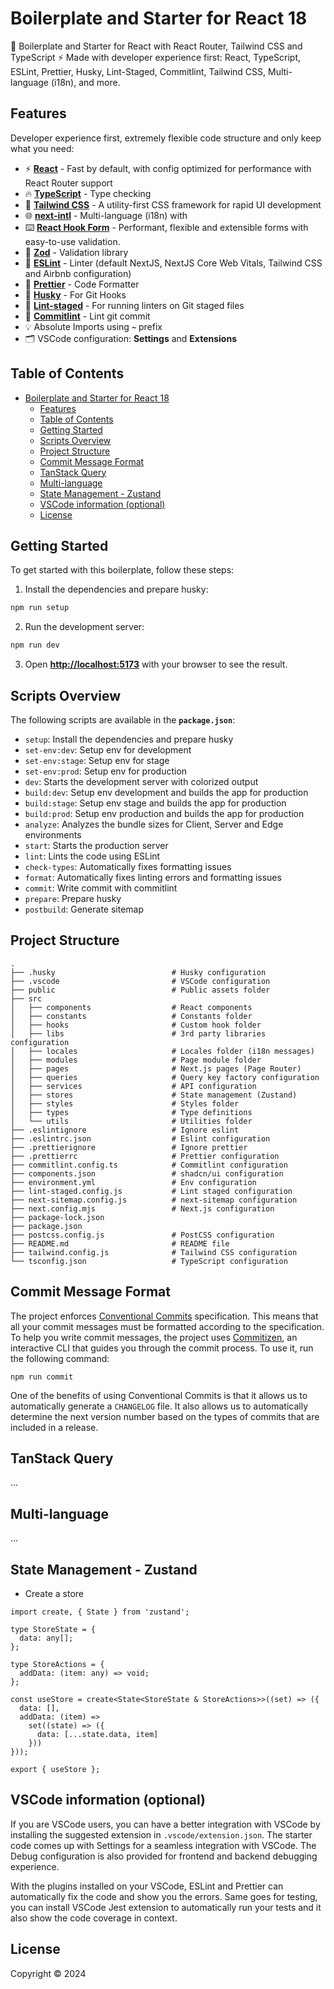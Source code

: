 # Boilerplate and Starter for React 18

🚀 Boilerplate and Starter for React with React Router, Tailwind CSS and TypeScript ⚡️ Made with developer experience first: React, TypeScript, ESLint, Prettier, Husky, Lint-Staged, Commitlint, Tailwind CSS, Multi-language (i18n), and more.

## Features

Developer experience first, extremely flexible code structure and only keep what you need:

- ⚡ **[React](https://react.dev)** - Fast by default, with config optimized for performance with React Router support
- 🔥 **[TypeScript](https://www.typescriptlang.org)** - Type checking
- 💎 **[Tailwind CSS](https://tailwindcss.com)** - A utility-first CSS framework for rapid UI development
- 🌐 **[next-intl](https://next-intl-docs.vercel.app/)** - Multi-language (i18n) with
- ⌨️ **[React Hook Form](https://react-hook-form.com/)** - Performant, flexible and extensible forms with easy-to-use validation.
- 🔴 **[Zod](https://zod.dev)** - Validation library
- 📏 **[ESLint](https://eslint.org)** - Linter (default NextJS, NextJS Core Web Vitals, Tailwind CSS and Airbnb configuration)
- 💖 **[Prettier](https://prettier.io)** - Code Formatter
- 🦊 **[Husky](https://www.npmjs.com/package/husky)** - For Git Hooks
- 🚫 **[Lint-staged](https://www.npmjs.com/package/lint-staged)** - For running linters on Git staged files
- 🚓 **[Commitlint](https://commitlint.js.org/)** - Lint git commit
- 💡 Absolute Imports using **`~`** prefix
- 🗂 VSCode configuration: **Settings** and **Extensions**

## Table of Contents

- [Boilerplate and Starter for React 18](#boilerplate-and-starter-for-react-18)
  - [Features](#features)
  - [Table of Contents](#table-of-contents)
  - [Getting Started](#getting-started)
  - [Scripts Overview](#scripts-overview)
  - [Project Structure](#project-structure)
  - [Commit Message Format](#commit-message-format)
  - [TanStack Query](#tanstack-query)
  - [Multi-language](#multi-language)
  - [State Management - Zustand](#state-management---zustand)
  - [VSCode information (optional)](#vscode-information-optional)
  - [License](#license)

## Getting Started

To get started with this boilerplate, follow these steps:

1. Install the dependencies and prepare husky:

```bash
npm run setup
```

2. Run the development server:

```bash
npm run dev
```

3. Open **[http://localhost:5173](http://localhost:5173)** with your browser to see the result.

## Scripts Overview

The following scripts are available in the **`package.json`**:

- `setup`: Install the dependencies and prepare husky
- `set-env:dev`: Setup env for development
- `set-env:stage`: Setup env for stage
- `set-env:prod`: Setup env for production
- `dev`: Starts the development server with colorized output
- `build:dev`: Setup env development and builds the app for production
- `build:stage`: Setup env stage and builds the app for production
- `build:prod`: Setup env production and builds the app for production
- `analyze`: Analyzes the bundle sizes for Client, Server and Edge environments
- `start`: Starts the production server
- `lint`: Lints the code using ESLint
- `check-types`: Automatically fixes formatting issues
- `format`: Automatically fixes linting errors and formatting issues
- `commit`: Write commit with commitlint
- `prepare`: Prepare husky
- `postbuild`: Generate sitemap

## Project Structure

```shell
.
├── .husky                          # Husky configuration
├── .vscode                         # VSCode configuration
├── public                          # Public assets folder
├── src
│   ├── components                  # React components
│   ├── constants                   # Constants folder
│   ├── hooks                       # Custom hook folder
│   ├── libs                        # 3rd party libraries configuration
│   ├── locales                     # Locales folder (i18n messages)
│   ├── modules                     # Page module folder
│   ├── pages                       # Next.js pages (Page Router)
│   ├── queries                     # Query key factory configuration
│   ├── services                    # API configuration
│   ├── stores                      # State management (Zustand)
│   ├── styles                      # Styles folder
│   ├── types                       # Type definitions
│   └── utils                       # Utilities folder
├── .eslintignore                   # Ignore eslint
├── .eslintrc.json                  # Eslint configuration
├── .prettierignore                 # Ignore prettier
├── .prettierrc                     # Prettier configuration
├── commitlint.config.ts            # Commitlint configuration
├── components.json                 # shadcn/ui configuration
├── environment.yml                 # Env configuration
├── lint-staged.config.js           # Lint staged configuration
├── next-sitemap.config.js          # next-sitemap configuration
├── next.config.mjs                 # Next.js configuration
├── package-lock.json
├── package.json
├── postcss.config.js               # PostCSS configuration
├── README.md                       # README file
├── tailwind.config.js              # Tailwind CSS configuration
└── tsconfig.json                   # TypeScript configuration
```

## Commit Message Format

The project enforces [Conventional Commits](https://www.conventionalcommits.org/) specification. This means that all your commit messages must be formatted according to the specification. To help you write commit messages, the project uses [Commitizen](https://github.com/commitizen/cz-cli), an interactive CLI that guides you through the commit process. To use it, run the following command:

```shell
npm run commit
```

One of the benefits of using Conventional Commits is that it allows us to automatically generate a `CHANGELOG` file. It also allows us to automatically determine the next version number based on the types of commits that are included in a release.

## TanStack Query

...

## Multi-language

...

## State Management - Zustand

- Create a store

```tsx
import create, { State } from 'zustand';

type StoreState = {
  data: any[];
};

type StoreActions = {
  addData: (item: any) => void;
};

const useStore = create<State<StoreState & StoreActions>>((set) => ({
  data: [],
  addData: (item) =>
    set((state) => ({
      data: [...state.data, item]
    }))
}));

export { useStore };
```

## VSCode information (optional)

If you are VSCode users, you can have a better integration with VSCode by installing the suggested extension in `.vscode/extension.json`. The starter code comes up with Settings for a seamless integration with VSCode. The Debug configuration is also provided for frontend and backend debugging experience.

With the plugins installed on your VSCode, ESLint and Prettier can automatically fix the code and show you the errors. Same goes for testing, you can install VSCode Jest extension to automatically run your tests and it also show the code coverage in context.

## License

Copyright © 2024
